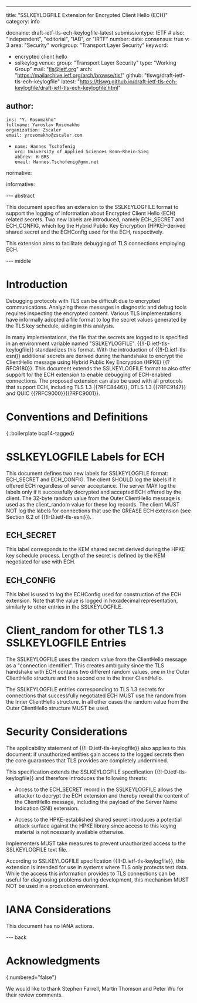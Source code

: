 ---
title: "SSLKEYLOGFILE Extension for Encrypted Client Hello (ECH)"
category: info

docname: draft-ietf-tls-ech-keylogfile-latest
submissiontype: IETF  # also: "independent", "editorial", "IAB", or "IRTF"
number:
date:
consensus: true
v: 3
area: "Security"
workgroup: "Transport Layer Security"
keyword:
 - encrypted client hello
 - sslkeylog
venue:
  group: "Transport Layer Security"
  type: "Working Group"
  mail: "tls@ietf.org"
  arch: "https://mailarchive.ietf.org/arch/browse/tls/"
  github: "tlswg/draft-ietf-tls-ech-keylogfile"
  latest: "https://tlswg.github.io/draft-ietf-tls-ech-keylogfile/draft-ietf-tls-ech-keylogfile.html"

author:
 -
    ins: "Y. Rosomakho"
    fullname: Yaroslav Rosomakho
    organization: Zscaler
    email: yrosomakho@zscaler.com
 -
       name: Hannes Tschofenig
       org: University of Applied Sciences Bonn-Rhein-Sieg
       abbrev: H-BRS
       email: Hannes.Tschofenig@gmx.net

normative:

informative:


--- abstract

This document specifies an extension to the SSLKEYLOGFILE format to support the logging of information about Encrypted Client Hello (ECH) related secrets. Two new labels are introduced, namely ECH_SECRET and ECH_CONFIG, which log the Hybrid Public Key Encryption (HPKE)-derived shared secret and the ECHConfig used for the ECH, respectively.

This extension aims to facilitate debugging of TLS connections employing ECH.

--- middle

# Introduction

Debugging protocols with TLS can be difficult due to encrypted communications. Analyzing these messages in diagnostic and debug tools requires inspecting the encrypted content. Various TLS implementations have informally adopted a file format to log the secret values generated by the TLS key schedule, aiding in this analysis.

In many implementations, the file that the secrets are logged to is specified in an environment variable named "SSLKEYLOGFILE". {{!I-D.ietf-tls-keylogfile}} standardizes this format.  With the introduction of {{!I-D.ietf-tls-esni}} additional secrets are derived during the handshake to encrypt the ClientHello message using Hybrid Public Key Encryption (HPKE) {{?RFC9180}}. This document extends the SSLKEYLOGFILE format to also offer support for the ECH extension to enable debugging of ECH-enabled connections. The proposed extension can also be used with all protocols that support ECH, including TLS 1.3 {{?RFC8446}}, DTLS 1.3 {{?RFC9147}} and QUIC {{?RFC9000}}{{?RFC9001}}.

# Conventions and Definitions

{::boilerplate bcp14-tagged}

# SSLKEYLOGFILE Labels for ECH

This document defines two new labels for SSLKEYLOGFILE format: ECH_SECRET and ECH_CONFIG. The client SHOULD log the labels if it offered ECH regardless of server acceptance. The server MAY log the labels only if it successfully decrypted and accepted ECH offered by the client. The 32-byte random value from the Outer ClientHello message is used as the client_random value for these log records. The client MUST NOT log the labels for connections that use the GREASE ECH extension (see Section 6.2 of {{!I-D.ietf-tls-esni}}).

## ECH_SECRET

This label corresponds to the KEM shared secret derived during the HPKE key schedule process. Length of the secret is defined by the KEM negotiated for use with ECH.

## ECH_CONFIG

This label is used to log the ECHConfig used for construction of the ECH extension. Note that the value is logged in hexadecimal representation, similarly to other entries in the SSLKEYLOGFILE.

# Client_random for other TLS 1.3 SSLKEYLOGFILE Entries

The SSLKEYLOGFILE uses the random value from the ClientHello message as a "connection identifier". This creates ambiguity since the TLS handshake with ECH contains two different random values, one in the Outer ClientHello structure and the second one in the Inner ClientHello.

The SSLKEYLOGFILE entries corresponding to TLS 1.3 secrets for connections that successfully negotiated ECH MUST use the random from the Inner ClientHello structure. In all other cases the random value from the Outer ClientHello structure MUST be used.

# Security Considerations

The applicability statement of {{!I-D.ietf-tls-keylogfile}} also applies to this document: if unauthorized entities gain access to the logged secrets then the core guarantees that TLS provides are completely undermined.

This specification extends the SSLKEYLOGFILE specification {{!I-D.ietf-tls-keylogfile}} and therefore introduces the following threats:

- Access to the ECH_SECRET record in the SSLKEYLOGFILE allows the attacker to decrypt the ECH extension and thereby reveal the content of the ClientHello message, including the payload of the Server Name Indication (SNI) extension.

- Access to the HPKE-established shared secret introduces a potential attack surface against the HPKE library since access to this keying material is not ncessarily available otherwise.

Implementers MUST take measures to prevent unauthorized access to the SSLKEYLOGFILE text file.

According to SSLKEYLOGFILE specification {{!I-D.ietf-tls-keylogfile}}, this extension is intended for use in systems where TLS only protects test data. While the access this information provides to TLS connections can be useful for diagnosing problems during development, this mechanism MUST NOT be used in a production environment.

# IANA Considerations

This document has no IANA actions.

--- back

# Acknowledgments
{:numbered="false"}

We would like to thank Stephen Farrell, Martin Thomson and Peter Wu for their review comments.
